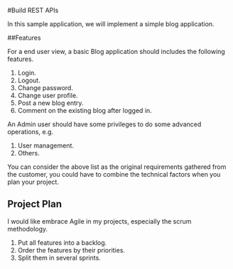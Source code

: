 #Build REST APIs


In this sample application, we will implement a simple blog application.


##Features 

For a end user view, a basic Blog application should includes the following features.

1. Login.
2. Logout.
3. Change password.
4. Change user profile.
5. Post a new blog entry.
6. Comment on the existing blog after logged in.

An Admin user should have some privileges to do some advanced operations, e.g.

1. User management.
2. Others.

You can consider the above list as the original requirements gathered from the customer, you could have to combine the technical factors when you plan your project.

## Project Plan

I would like embrace Agile in my projects, especially the scrum methodology. 

1. Put all features into a backlog.
2. Order the features by their priorities.
3. Split them in several sprints.




